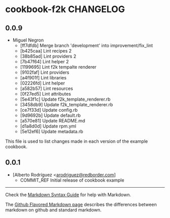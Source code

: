 cookbook-f2k CHANGELOG
===============

## 0.0.9

  - Miguel Negron
    - [ff7dfdb] Merge branch 'development' into improvement/fix_lint
    - [b425caa] Lint recipes 2
    - [38b85ad] Lint providers 2
    - [7b47f64] Lint helper 2
    - [1199695] Lint f2k tempalte renderer
    - [9102faf] Lint providers
    - [a4f901f] Lint libraries
    - [02226fd] Lint helper
    - [a582b57] Lint resources
    - [0f27ed5] Lint attributes
    - [5e43f1c] Update f2k_template_renderer.rb
    - [3458db9] Update f2k_template_renderer.rb
    - [ce7f33d] Update config.rb
    - [9d9692b] Update default.rb
    - [a570e81] Update README.md
    - [d1a8d0d] Update rpm.yml
    - [5e12ef6] Update metadata.rb

This file is used to list changes made in each version of the example cookbook.

0.0.1
-----
- [Alberto Rodríguez <arodriguez@redborder.com]
  - COMMIT_REF Initial release of cookbook example

- - -
Check the [Markdown Syntax Guide](http://daringfireball.net/projects/markdown/syntax) for help with Markdown.

The [Github Flavored Markdown page](http://github.github.com/github-flavored-markdown/) describes the differences between markdown on github and standard markdown.
